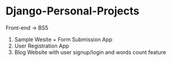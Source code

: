 # Django-Personal-Projects
Front-end -> BS5
1. Sample Wesite + Form Submission App  
2. User Registration App
3. Blog Website with user signup/login and words count feature

